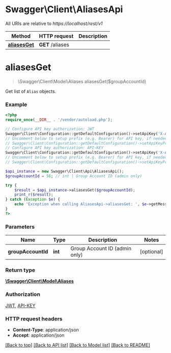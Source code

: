 # Swagger\Client\AliasesApi

All URIs are relative to *https://localhost/rest/v1*

Method | HTTP request | Description
------------- | ------------- | -------------
[**aliasesGet**](AliasesApi.md#aliasesGet) | **GET** /aliases | 


# **aliasesGet**
> \Swagger\Client\Model\Aliases aliasesGet($groupAccountId)



Get list of `Alias` objects.

### Example
```php
<?php
require_once(__DIR__ . '/vendor/autoload.php');

// Configure API key authorization: JWT
Swagger\Client\Configuration::getDefaultConfiguration()->setApiKey('X-Authorization-JWT', 'YOUR_API_KEY');
// Uncomment below to setup prefix (e.g. Bearer) for API key, if needed
// Swagger\Client\Configuration::getDefaultConfiguration()->setApiKeyPrefix('X-Authorization-JWT', 'Bearer');
// Configure API key authorization: API-KEY
Swagger\Client\Configuration::getDefaultConfiguration()->setApiKey('X-API-KEY', 'YOUR_API_KEY');
// Uncomment below to setup prefix (e.g. Bearer) for API key, if needed
// Swagger\Client\Configuration::getDefaultConfiguration()->setApiKeyPrefix('X-API-KEY', 'Bearer');

$api_instance = new Swagger\Client\Api\AliasesApi();
$groupAccountId = 56; // int | Group Account ID (admin only)

try {
    $result = $api_instance->aliasesGet($groupAccountId);
    print_r($result);
} catch (Exception $e) {
    echo 'Exception when calling AliasesApi->aliasesGet: ', $e->getMessage(), PHP_EOL;
}
?>
```

### Parameters

Name | Type | Description  | Notes
------------- | ------------- | ------------- | -------------
 **groupAccountId** | **int**| Group Account ID (admin only) | [optional]

### Return type

[**\Swagger\Client\Model\Aliases**](../Model/Aliases.md)

### Authorization

[JWT](../../README.md#JWT), [API-KEY](../../README.md#API-KEY)

### HTTP request headers

 - **Content-Type**: application/json
 - **Accept**: application/json

[[Back to top]](#) [[Back to API list]](../../README.md#documentation-for-api-endpoints) [[Back to Model list]](../../README.md#documentation-for-models) [[Back to README]](../../README.md)

